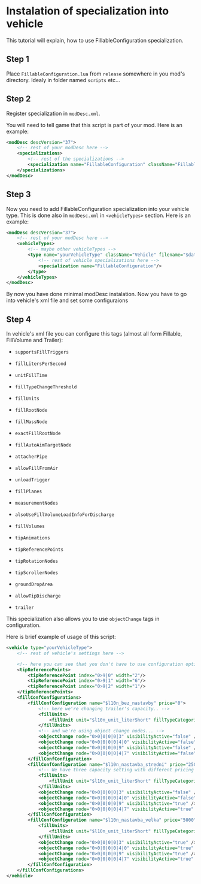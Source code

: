 # Instalation of specialization into vehicle

This tutorial will explain, how to use FillableConfiguration specialization.

## Step 1

Place `FillableConfiguration.lua` from `release` somewhere in you mod's directory. Idealy in folder named `scripts` etc...

## Step 2

Register specialization in `modDesc.xml`.

You will need to tell game that this script is part of your mod. Here is an example:

```xml
<modDesc descVersion="37">
	<!-- rest of your modDesc here -->
	<specializations>
		<!-- rest of the specializations -->
		<specialization name="FillableConfiguration" className="FillableConfiguration" filename="__path_to_script__/FillableConfiguration.lua"/>
	</specializations>
</modDesc>
```

## Step 3

Now you need to add FillableConfiguration specialization into your vehicle type. This is done also in `modDesc.xml` in `<vehicleTypes>` section. Here is an example:

```xml
<modDesc descVersion="37">
	<!-- rest of your modDesc here -->
	<vehicleTypes>
		<!-- maybe other vehicleTypes -->
		<type name="yourVehicleType" className="Vehicle" filename="$dataS/scripts/vehicles/Vehicle.lua">
			<!-- rest of vehicle specializations here -->
			<specialization name="FillableConfiguration"/>
		</type>
	</vehicleTypes>
</modDesc>
```

By now you have done minimal modDesc instalation. Now you have to go into vehicle's xml file and set some configuraions

## Step 4

In vehicle's xml file you can configure this tags (almost all form Fillable, FillVolume and Trailer):

* `supportsFillTriggers`
* `fillLitersPerSecond`
* `unitFillTime`
* `fillTypeChangeThreshold`
* `fillUnits`
* `fillRootNode`
* `fillMassNode`
* `exactFillRootNode`
* `fillAutoAimTargetNode`
* `attacherPipe`
* `allowFillFromAir`
* `unloadTrigger`
* `fillPlanes`
* `measurementNodes`

* `alsoUseFillVolumeLoadInfoForDischarge`
* `fillVolumes`

* `tipAnimations`
* `tipReferencePoints`
* `tipRotationNodes`
* `tipScrollerNodes`
* `groundDropArea`
* `allowTipDischarge`
* `trailer`

This specialization also allows you to use `objectChange` tags in configuration.

Here is brief example of usage of this script:

```xml
<vehicle type="yourVehicleType">
	<!-- rest of vehicle's settings here -->

	<!-- here you can see that you don't have to use configuration option for all available tags if config is same in all cases... -->
	<tipReferencePoints>
		<tipReferencePoint index="0>9|0" width="2"/>
		<tipReferencePoint index="0>9|1" width="6"/>
		<tipReferencePoint index="0>9|2" width="1"/>
	</tipReferencePoints>
	<fillConfConfigurations>
		<fillConfConfiguration name="$l10n_bez_nastavby" price="0">
			<!-- here we're changing trailer's capacity.. -->
			<fillUnits>
				<fillUnit unit="$l10n_unit_literShort" fillTypeCategories="bulk" capacity="21000"/>
			</fillUnits>
			<!-- and we're using object change nodes... -->
			<objectChange node="0>0|0|0|0|3" visibilityActive="false" />
			<objectChange node="0>0|0|0|0|4|0" visibilityActive="false" />
			<objectChange node="0>0|0|0|0|9" visibilityActive="false" />
			<objectChange node="0>0|0|0|0|4|7" visibilityActive="false" />
		</fillConfConfiguration>
		<fillConfConfiguration name="$l10n_nastavba_stredni" price="2500" icon="$dataS2/menu/hud/configurations/config_edition.png">
			<!-- We have three capacity setting with different pricing -->
			<fillUnits>
				<fillUnit unit="$l10n_unit_literShort" fillTypeCategories="bulk" capacity="25000"/>
			</fillUnits>
			<objectChange node="0>0|0|0|0|3" visibilityActive="false" />
			<objectChange node="0>0|0|0|0|4|0" visibilityActive="false" />
			<objectChange node="0>0|0|0|0|9" visibilityActive="true" />
			<objectChange node="0>0|0|0|0|4|7" visibilityActive="true" />
		</fillConfConfiguration>
		<fillConfConfiguration name="$l10n_nastavba_velka" price="5000" icon="$dataS2/menu/hud/configurations/config_edition.png">
			<fillUnits>
				<fillUnit unit="$l10n_unit_literShort" fillTypeCategories="bulk" capacity="28000"/>
			</fillUnits>
			<objectChange node="0>0|0|0|0|3" visibilityActive="true" />
			<objectChange node="0>0|0|0|0|4|0" visibilityActive="true" />
			<objectChange node="0>0|0|0|0|9" visibilityActive="true" />
			<objectChange node="0>0|0|0|0|4|7" visibilityActive="true" />
		</fillConfConfiguration>
	</fillConfConfigurations>
</vehicle>
```
